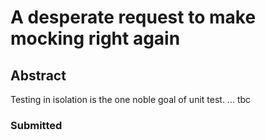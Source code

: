 # A desperate request to make mocking right again

## Abstract

Testing in isolation is the one noble goal of unit test. ... tbc

### Submitted